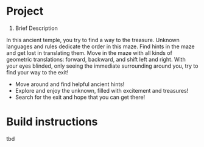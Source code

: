 # Project
 
1. Brief Description

In this ancient temple, you try to find a way to the treasure. Unknown languages and rules dedicate the order in this maze. Find hints in the maze and get lost in translating them. Move in the maze with all kinds of geometric translations: forward, backward, and shift left and right.
With your eyes blinded, only seeing the immediate surrounding around you, try to find your way to the exit!
- Move around and find helpful ancient hints!
- Explore and enjoy the unknown, filled with excitement and treasures!
- Search for the exit and hope that you can get there!


# Build instructions
tbd


